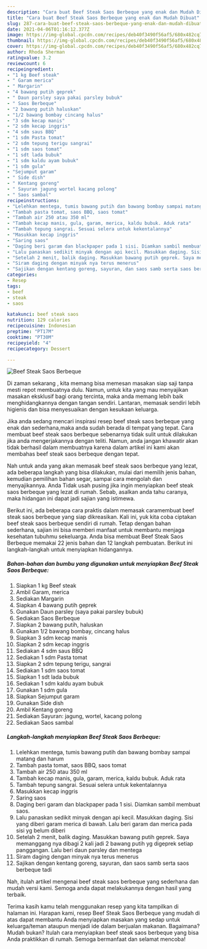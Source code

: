```yaml
---
description: "Cara buat Beef Steak Saos Berbeque yang enak dan Mudah Dibuat"
title: "Cara buat Beef Steak Saos Berbeque yang enak dan Mudah Dibuat"
slug: 287-cara-buat-beef-steak-saos-berbeque-yang-enak-dan-mudah-dibuat
date: 2021-04-06T01:16:12.377Z
image: https://img-global.cpcdn.com/recipes/deb40f3490f56af5/680x482cq70/beef-steak-saos-berbeque-foto-resep-utama.jpg
thumbnail: https://img-global.cpcdn.com/recipes/deb40f3490f56af5/680x482cq70/beef-steak-saos-berbeque-foto-resep-utama.jpg
cover: https://img-global.cpcdn.com/recipes/deb40f3490f56af5/680x482cq70/beef-steak-saos-berbeque-foto-resep-utama.jpg
author: Rhoda Sherman
ratingvalue: 3.2
reviewcount: 6
recipeingredient:
- "1 kg Beef steak"
- " Garam merica"
- " Margarin"
- "4 bawang putih geprek"
- " Daun parsley saya pakai parsley bubuk"
- " Saos Berbeque"
- "2 bawang putih haluskan"
- "1/2 bawang bombay cincang halus"
- "3 sdm kecap manis"
- "2 sdm kecap inggris"
- "4 sdm saus BBQ"
- "1 sdm Pasta tomat"
- "2 sdm tepung terigu sangrai"
- "1 sdm saos tomat"
- "1 sdt lada bubuk"
- "1 sdm kaldu ayam bubuk"
- "1 sdm gula"
- "Sejumput garam"
- " Side dish"
- " Kentang goreng"
- " Sayuran jagung wortel kacang polong"
- " Saos sambal"
recipeinstructions:
- "Lelehkan mentega, tumis bawang putih dan bawang bombay sampai matang dan harum"
- "Tambah pasta tomat, saos BBQ, saos tomat"
- "Tambah air 250 atau 350 ml"
- "Tambah kecap manis, gula, garam, merica, kaldu bubuk. Aduk rata"
- "Tambah tepung sangrai. Sesuai selera untuk kekentalannya"
- "Masukkan kecap inggris"
- "Saring saos"
- "Daging beri garam dan blackpaper pada 1 sisi. Diamkan sambil membuat saos."
- "Lalu panaskan sedikit minyak dengan api kecil. Masukkan daging. Sisi yang diberi garam merica di bawah. Lalu beri garam dan merica pada sisi yg belum diberi"
- "Setelah 2 menit, balik daging. Masukkan bawang putih geprek. Saya memanggang nya dibagi 2 kali jadi 2 bawang putih yg digeprek setiap panggangan. Lalu beri daun parsley dan mentega"
- "Siram daging dengan minyak nya terus menerus"
- "Sajikan dengan kentang goreng, sayuran, dan saos samb serta saos berbeque tadi"
categories:
- Resep
tags:
- beef
- steak
- saos

katakunci: beef steak saos 
nutrition: 129 calories
recipecuisine: Indonesian
preptime: "PT17M"
cooktime: "PT30M"
recipeyield: "4"
recipecategory: Dessert

---
```



![Beef Steak Saos Berbeque](https://img-global.cpcdn.com/recipes/deb40f3490f56af5/680x482cq70/beef-steak-saos-berbeque-foto-resep-utama.jpg)

Di zaman  sekarang , kita memang bisa memesan masakan siap saji tanpa mesti repot membuatnya dulu. Namun, untuk kita yang mau menyajikan masakan eksklusif bagi orang tercinta, maka anda memang lebih baik menghidangkannya dengan tangan sendiri. Lantaran, memasak sendiri lebih higienis dan bisa menyesuaikan dengan kesukaan keluarga.

Jika anda sedang mencari inspirasi resep beef steak saos berbeque yang enak dan sederhana,maka anda sudah berada di tempat yang tepat. Cara membuat beef steak saos berbeque  sebenarnya tidak sulit untuk dilakukan jika anda mengerjakannya dengan teliti. Namun, anda jangan khawatir akan tidak berhasil dalam membuatnya 
karena dalam artikel ini kami akan membahas beef steak saos berbeque dengan tepat.  



Nah untuk anda yang akan memasak beef steak saos berbeque yang lezat, ada beberapa langkah yang bisa dilakukan, mulai dari memilih jenis bahan, kemudian pemilihan bahan segar, sampai cara mengolah dan menyajikannya. Anda Tidak usah pusing jika ingin menyiapkan beef steak saos berbeque yang lezat di rumah. Sebab, asalkan anda  tahu caranya, maka hidangan ini dapat jadi sajian yang istimewa.

Berikut ini, ada beberapa cara praktis  dalam memasak caramembuat beef steak saos berbeque yang siap dikreasikan. Kali ini, yuk kita coba ciptakan beef steak saos berbeque sendiri di rumah. Tetap dengan bahan sederhana, sajian ini bisa memberi manfaat untuk membantu menjaga kesehatan tubuhmu sekeluarga. Anda bisa membuat Beef Steak Saos Berbeque memakai 22 jenis bahan dan 12 langkah pembuatan. Berikut ini langkah-langkah untuk menyiapkan hidangannya.

<!--inarticleads1-->

##### Bahan-bahan dan bumbu yang digunakan untuk menyiapkan Beef Steak Saos Berbeque:

1. Siapkan 1 kg Beef steak
1. Ambil  Garam, merica
1. Sediakan  Margarin
1. Siapkan 4 bawang putih geprek
1. Gunakan  Daun parsley (saya pakai parsley bubuk)
1. Sediakan  Saos Berbeque
1. Siapkan 2 bawang putih, haluskan
1. Gunakan 1/2 bawang bombay, cincang halus
1. Siapkan 3 sdm kecap manis
1. Siapkan 2 sdm kecap inggris
1. Sediakan 4 sdm saus BBQ
1. Sediakan 1 sdm Pasta tomat
1. Siapkan 2 sdm tepung terigu, sangrai
1. Sediakan 1 sdm saos tomat
1. Siapkan 1 sdt lada bubuk
1. Sediakan 1 sdm kaldu ayam bubuk
1. Gunakan 1 sdm gula
1. Siapkan Sejumput garam
1. Gunakan  Side dish
1. Ambil  Kentang goreng
1. Sediakan  Sayuran: jagung, wortel, kacang polong
1. Sediakan  Saos sambal




<!--inarticleads2-->

##### Langkah-langkah menyiapkan Beef Steak Saos Berbeque:

1. Lelehkan mentega, tumis bawang putih dan bawang bombay sampai matang dan harum
1. Tambah pasta tomat, saos BBQ, saos tomat
1. Tambah air 250 atau 350 ml
1. Tambah kecap manis, gula, garam, merica, kaldu bubuk. Aduk rata
1. Tambah tepung sangrai. Sesuai selera untuk kekentalannya
1. Masukkan kecap inggris
1. Saring saos
1. Daging beri garam dan blackpaper pada 1 sisi. Diamkan sambil membuat saos.
1. Lalu panaskan sedikit minyak dengan api kecil. Masukkan daging. Sisi yang diberi garam merica di bawah. Lalu beri garam dan merica pada sisi yg belum diberi
1. Setelah 2 menit, balik daging. Masukkan bawang putih geprek. Saya memanggang nya dibagi 2 kali jadi 2 bawang putih yg digeprek setiap panggangan. Lalu beri daun parsley dan mentega
1. Siram daging dengan minyak nya terus menerus
1. Sajikan dengan kentang goreng, sayuran, dan saos samb serta saos berbeque tadi




Nah, itulah artikel mengenai  beef steak saos berbeque  yang sederhana dan mudah versi kami. Semoga anda dapat melakukannya dengan hasil yang terbaik. 

Terima kasih kamu telah menggunakan resep yang kita tampilkan di halaman ini. Harapan kami, resep  Beef Steak Saos Berbeque yang mudah di atas dapat membantu Anda menyiapkan masakan yang sedap untuk keluarga/teman ataupun menjadi ide dalam berjualan makanan. Bagaimana? Mudah bukan? Itulah cara menyiapkan beef steak saos berbeque yang bisa Anda praktikkan di rumah. Semoga bermanfaat dan selamat mencoba!

